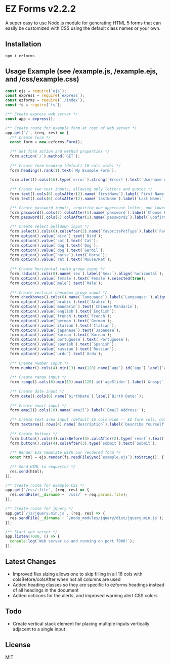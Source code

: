 # EZ Forms v2.2.2

A super easy to use Node.js module for generating HTML 5 forms that can easily be customized with CSS using the default class names or your own.

## Installation

`npm i ezforms`

## Usage Example (see /example.js, /example.ejs, and /css/example.css)

```javascript
const ejs = require(`ejs`);
const express = require(`express`);
const ezforms = require(`./index`);
const fs = require(`fs`);

/** Create express web server */
const app = express();

/** Create route for example form at root of web server */
app.get(`/`, (req, res) => {
  /** Create form */
  const form = new ezforms.Form();
  
  /** Set form action and method properties */
  form.action(`/`).method(`GET`);
  
  /** Create form heading (default 16 cols wide) */
  form.heading().rank(1).text(`My Example Form`);
  
  form.alert().cols(16).type(`error`).strong(`Error!`).text(`Username or password invalid!`);
  
  /** Create two text inputs, allowing only letters and quotes */
  form.text().cols(6).colsAfter(2).name(`firstName`).label(`First Name:`).required(true).pattern(`^[a-zA-Z&quot;]+$`);
  form.text().cols(6).colsAfter(2).name(`lastName`).label(`Last Name:`).required(true).pattern(`^[a-zA-Z&quot;]+$`);

  /** Create password inputs, requiring one uppercase letter, one lowercase letter, one number, at minimum 8 chars */
  form.password().cols(7).colsAfter(1).name(`password`).label(`Choose Password:`).required(true).pattern(`(?=.*\d)(?=.*[a-z])(?=.*[A-Z]).{8,}`);
  form.password().cols(7).colsAfter(1).name(`password2`).label(`Confirm Password:`).required(true);
  
  /** Create select pulldown input */
  form.select().cols(6).colsAfter(2).name(`favoritePetType`).label(`Favorite Pet Type:`);
  form.option().value(`bird`).text(`Bird`);
  form.option().value(`cat`).text(`Cat`);
  form.option().value(`dog`).text(`Dog`);
  form.option().value(`dog`).text(`Gerbil`);
  form.option().value(`horse`).text(`Horse`);
  form.option().value(`rat`).text(`Mouse/Rat`);
  
  /** Create horizontal radio group input */
  form.radios().cols(8).name(`sex`).label(`Sex:`).align(`horizontal`);
  form.option().value(`female`).text(`Female`).selected(true);
  form.option().value(`male`).text(`Male`);
  
  /** Create vertical checkbox group input */
  form.checkboxes().cols(6).name(`languages`).label(`Langauges:`).align(`vertical`);
  form.option().value(`arabic`).text(`Arabic`);
  form.option().value(`mandarin`).text(`Chinese Mandarin`);
  form.option().value(`english`).text(`English`);
  form.option().value(`french`).text(`French`);
  form.option().value(`german`).text(`German`);
  form.option().value(`italian`).text(`Italian`);
  form.option().value(`japanese`).text(`Japanese`);
  form.option().value(`korean`).text(`Korean`);
  form.option().value(`portuguese`).text(`Portuguese`);
  form.option().value(`spanish`).text(`Spanish`);
  form.option().value(`russian`).text(`Russian`);
  form.option().value(`urdu`).text(`Urdu`);
  
  /** Create number input */
  form.number().cols(4).min(13).max(120).name(`age`).id(`age`).label(`Age:`).value(40);
  
  /** Create range input */
  form.range().cols(6).min(13).max(120).id(`ageSlider`).label(`&nbsp;`).value(40).addColumnDivClass(`pad-me`);
  
  /** Create date input */
  form.date().cols(6).name(`birthDate`).label(`Birth Date:`);
  
  /** Create email input */
  form.email().cols(10).name(`email`).label(`Email Address:`);
  
  /** Create text area input (default 16 cols wide -- EZ form cols, not text area cols) */
  form.textarea().rows(4).name(`description`).label(`Describe Yourself:`);
  
  /** Create buttons */
  form.button().cols(4).colsBefore(3).colsAfter(2).type(`reset`).text(`Reset`);
  form.button().cols(4).colsAfter(3).type(`submit`).text(`Submit`);
  
  /** Render EJS template with our rendered form */
  const html = ejs.render(fs.readFileSync(`example.ejs`).toString(), { form: form.render() });
  
  /** Send HTML to requestor */
  res.send(html);
});

/** Create route for example CSS */
app.get(`/css/:file`, (req, res) => {
  res.sendFile(__dirname + `/css/` + req.params.file);
});

/** Create route for jQuery */
app.get(`/js/jquery.min.js`, (req, res) => {
  res.sendFile(__dirname + `/node_modules/jquery/dist/jquery.min.js`);
});

/** Start web server */
app.listen(7000, () => {
  console.log(`Web server up and running on port 7000!`);
});
```

## Latest Changes

* Improved flex sizing allows one to skip filling in all 16 cols with colsBefore/colsAfter when not all columns are used
* Added heading classes so they are specific to ezforms headings instead of all headings in the document
* Added octicons for the alerts, and improved warning alert CSS colors

## Todo

* Create vertical stack element for placing multiple inputs vertically adjacent to a single input

## License

MIT